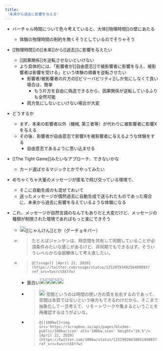 ```yaml
---
title:
 '未来から過去に影響を与える'
---
```


- バーチャル時間について色々考えていると、大体[[物理時間]]の壁にあたる
    - 体験の物理時間の制約を無くそうとしているのでそりゃそう

- [[物理時間]]の[[未来]]から[[過去]]に影響を与えたい
    - [[因果関係]]を逆転させないといけない
    - より具体的には、「影響者が[[自由意志]]で被影響者に影響を与え、被影響者は影響を受ける」という体験の順番を逆転させたい
        - 影響者/被影響者の片方の[[ビリーバビリティ]]しか気にしなくて良い場合は、簡単
            - もう片方を自由に偽造できるから、因果関係が逆転しているふりも全然可能
        - 両方気にしないといけない場合が大変
- どうするか
    - まず、本来の影響者以外（機械, 第三者等）が代わりに被影響者に影響Xを与える
    - その後、影響者が自由意志で影響Xを被影響者に与えるような体験をする
        - 自由意志であるように思い込ませる

- [[The Tight Game]]みたいなアプローチ、できないかな
    - カード選ばせるマジックとかでやってみたい

- めちゃくちゃ大量のメッセージが匿名で飛び交っている環境で、
    - そこに自動生成のも混ぜておいて
    - 送ったメッセージが偶然過去に自動生成で送られたものであった場合に、未来から過去に影響を与えているような体験になる
- これ、メッセージが自然言語のなんでもありだと大変だけど、メッセージの種類が制限された環境であればもっと楽にできそう
    - <img src='https://scrapbox.io/api/pages/blu3mo-public/axokxi/icon' alt='axokxi.icon' height="19.5"/>[[じゃんけん]]とか（グーチョキパー）
    - >  たとえばジャンケンは、時空間を共有して同期していることが必須条件みたいな感じがあるけど、非同期でもできるはず。そういうレベルから全部解体して考え直したい。
    - >  	@[[ssuge]] [April 22, 2020](https://twitter.com/ssuge/status/1252979349256409093?ref_src=twsrc%5Etfw)
        - 面白い<img src='https://scrapbox.io/api/pages/blu3mo-public/tkgshn/icon' alt='tkgshn.icon' height="19.5"/><img src='https://scrapbox.io/api/pages/blu3mo-public/tkgshn/icon' alt='tkgshn.icon' height="19.5"/><img src='https://scrapbox.io/api/pages/blu3mo-public/tkgshn/icon' alt='tkgshn.icon' height="19.5"/><img src='https://scrapbox.io/api/pages/blu3mo-public/tkgshn/icon' alt='tkgshn.icon' height="19.5"/>
        - > <img src='https://scrapbox.io/api/pages/emoji/twitter/icon' alt='/emoji/twitter.icon' height="19.5"/> 空間というのは時間の使い方の質を左右するのであって、空間は本質ではないという味方もできるわけだから、そこまで抽象化して一旦考えて、リモートワークや集まるということを再確認するほうがよいな。
        - >  	@[[100kw]]<img src='https://scrapbox.io/api/pages/blu3mo-public/100kw/icon' alt='100kw.icon' height="19.5"/> [April 22, 2020](https://twitter.com/100kw/status/1252982663805145093?ref_src=twsrc%5Etfw)
